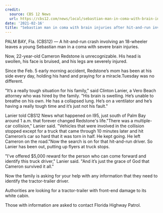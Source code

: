 ```yaml
---
credit:
  source: CBS 12 News
  url: https://cbs12.com/news/local/sebastian-man-in-coma-with-brain-injuries-after-hit-and-run-involving-tractor-trailer
date: '2021-02-16'
title: "Sebastian man in coma with brain injuries after hit-and-run involving tractor-trailer"
---
```

PALM BAY, Fla. (CBS12) — A hit-and-run crash involving an 18-wheeler leaves a young Sebastian man in a coma with severe brain injuries.

Now, 22-year-old Cameron Redstone is unrecognizable. His head is swollen, his face is bruised, and his legs are severely injured.

Since the Feb. 5 early morning accident, Redstone’s mom has been at his side every day, holding his hand and praying for a miracle.Tuesday was no different.

"It’s a really tough situation for his family," said Clinton Lanier, a Vero Beach attorney who was hired by the family. "His brain is swelling. He’s unable to breathe on his own. He has a collapsed lung. He’s on a ventilator and he’s having a really tough time and it’s just not his fault."

Lanier told CBS12 News what happened on I95, just south of Palm Bay around 1 a.m. that forever changed Redstone's life."There was a multiple-car collision," Lanier said. "Vehicles that were involved in the collision stopped except for a truck that came through 10 minutes later and hit Cameron’s car so hard that it was torn in half. He kept going. He left Cameron on the road."Now the search is on for that hit-and-run driver. So Lanier has been out, putting up flyers at truck stops.

"I’ve offered $5,000 reward for the person who can come forward and identify this truck driver," Lanier said. "And it’s just the grace of God that Cameron survived it all."

Now the family is asking for your help with any information that they need to identify the tractor-trailer driver.

Authorities are looking for a tractor-trailer with front-end damage to its white cabin.

Those with information are asked to contact Florida Highway Patrol.
